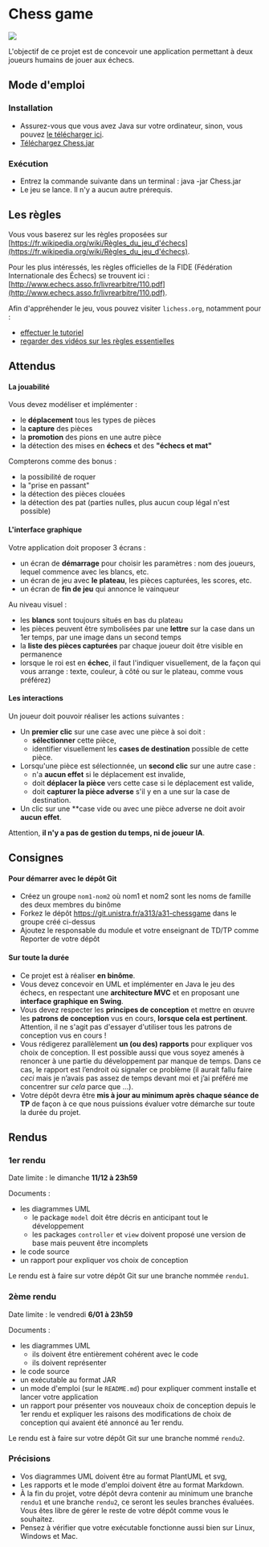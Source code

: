 Chess game
==========

![](img/chess-game2-low.jpg)

L'objectif de ce projet est de concevoir une application permettant à deux joueurs humains de jouer aux échecs.

Mode d'emploi
-------------

### Installation
- Assurez-vous que vous avez Java sur votre ordinateur, sinon, vous pouvez [le télécharger ici](https://www.java.com/fr/).
- [Téléchargez Chess.jar](https://git.unistra.fr/a313/a31-chessgame/chess.jar)

### Exécution
- Entrez la commande suivante dans un terminal :
	java -jar Chess.jar
- Le jeu se lance. Il n'y a aucun autre prérequis.

Les règles
----------

Vous vous baserez sur les règles proposées sur [https://fr.wikipedia.org/wiki/Règles_du_jeu_d'échecs](https://fr.wikipedia.org/wiki/Règles_du_jeu_d'échecs).

Pour les plus intéressés, les règles officielles de la FIDE (Fédération Internationale des Échecs) se trouvent ici : [http://www.echecs.asso.fr/livrearbitre/110.pdf](http://www.echecs.asso.fr/livrearbitre/110.pdf).

Afin d'appréhender le jeu, vous pouvez visiter `lichess.org`, notamment pour :

- [effectuer le tutoriel](https://lichess.org/learn#/)
- [regarder des vidéos sur les règles essentielles](https://lichess.org/video?tags=beginner/fundamentals)

Attendus
--------

#### La jouabilité

Vous devez modéliser et implémenter :

- le **déplacement** tous les types de pièces
- la **capture** des pièces
- la **promotion** des pions en une autre pièce
- la détection des mises en **échecs** et des **"échecs et mat"**

Compterons comme des bonus :

- la possibilité de roquer
- la "prise en passant"
- la détection des pièces clouées
- la détection des pat (parties nulles, plus aucun coup légal n'est possible)

#### L'interface graphique

Votre application doit proposer 3 écrans :

- un écran de **démarrage** pour choisir les paramètres : nom des joueurs, lequel commence avec les blancs, etc.
- un écran de jeu avec **le plateau**, les pièces capturées, les scores, etc.
- un écran de **fin de jeu** qui annonce le vainqueur

Au niveau visuel :

- les **blancs** sont toujours situés en bas du plateau
- les pièces peuvent être symbolisées par une **lettre** sur la case dans un 1er temps, par une image dans un second temps
- la **liste des pièces capturées** par chaque joueur doit être visible en permanence
- lorsque le roi est en **échec**, il faut l'indiquer visuellement, de la façon qui vous arrange : texte, couleur, à côté ou sur le plateau, comme vous préférez)

#### Les interactions

Un joueur doit pouvoir réaliser les actions suivantes :

- Un **premier clic** sur une case avec une pièce à soi doit :
  - **sélectionner** cette pièce,
  - identifier visuellement les **cases de destination** possible de cette pièce.
- Lorsqu'une pièce est sélectionnée, un **second clic** sur une autre case :
  - n'a **aucun effet** si le déplacement est invalide,
  - doit **déplacer la pièce** vers cette case si le déplacement est valide,
  - doit **capturer la pièce adverse** s'il y en a une sur la case de destination.
- Un clic sur une **case vide ou avec une pièce adverse ne doit avoir **aucun effet**.

Attention, **il n'y a pas de gestion du temps, ni de joueur IA**.

Consignes
---------

#### Pour démarrer avec le dépôt Git

- Créez un groupe `nom1-nom2` où nom1 et nom2 sont les noms de famille des deux membres du binôme
- Forkez le dépôt https://git.unistra.fr/a313/a31-chessgame dans le groupe créé ci-dessus
- Ajoutez le responsable du module et votre enseignant de TD/TP comme Reporter de votre dépôt

#### Sur toute la durée

- Ce projet est à réaliser **en binôme**.
- Vous devez concevoir en UML et implémenter en Java le jeu des échecs, en respectant une **architecture MVC** et en proposant une **interface graphique en Swing**.
- Vous devez respecter les **principes de conception** et mettre en œuvre les **patrons de conception** vus en cours, **lorsque cela est pertinent**. Attention, il ne s'agit pas d'essayer d'utiliser tous les patrons de conception vus en cours !
- Vous rédigerez parallèlement **un (ou des) rapports** pour expliquer vos choix de conception. Il est possible aussi que vous soyez amenés à renoncer à une partie du développement par manque de temps. Dans ce cas, le rapport est l’endroit où signaler ce problème (il aurait fallu faire *ceci* mais je n’avais pas assez de temps devant moi et j’ai préféré me concentrer sur *cela* parce que ...).
- Votre dépôt devra être **mis à jour au minimum après chaque séance de TP** de façon à ce que nous puissions évaluer votre démarche sur toute la durée du projet.

Rendus
------

### 1er rendu

Date limite : le dimanche **11/12 à 23h59**

Documents :

- les diagrammes UML
  - le package `model` doit être décris en anticipant tout le développement
  - les packages `controller` et `view` doivent proposé une version de base mais peuvent être incomplets
- le code source
- un rapport pour expliquer vos choix de conception

Le rendu est à faire sur votre dépôt Git sur une branche nommée `rendu1`.

### 2ème rendu

Date limite : le vendredi **6/01 à 23h59**

Documents :

- les diagrammes UML
	- ils doivent être entièrement cohérent avec le code
	- ils doivent représenter
- le code source
- un exécutable au format JAR
- un mode d'emploi (sur le `README.md`) pour expliquer comment installe et lancer votre application
- un rapport pour présenter vos nouveaux choix de conception depuis le 1er rendu et expliquer les raisons des modifications de choix de conception qui avaient été annoncé au 1er rendu.

Le rendu est à faire sur votre dépôt Git sur une branche nommé `rendu2`.

### Précisions

- Vos diagrammes UML doivent être au format PlantUML et svg,
- Les rapports et le mode d'emploi doivent être au format Markdown.
- À la fin du projet, votre dépôt devra contenir au minimum une branche `rendu1` et une branche `rendu2`, ce seront les seules branches évaluées. Vous êtes libre de gérer le reste de votre dépôt comme vous le souhaitez.
- Pensez à vérifier que votre exécutable fonctionne aussi bien sur Linux, Windows et Mac.
